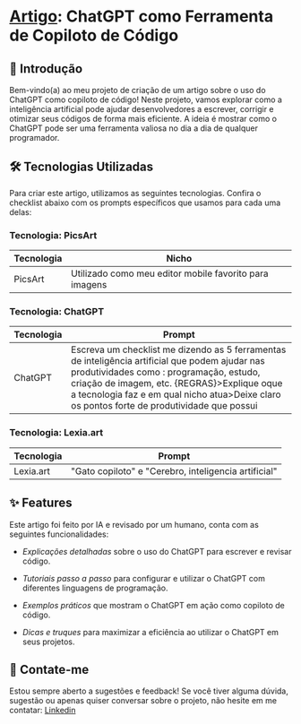 #  [Artigo](https://web.dio.me/articles/transforme-sua-rotina-de-programacao-descubra-o-poder-do-chatgpt-como-copiloto-de-codigo?back=%2Farticles&page=1&order=oldest): ChatGPT como Ferramenta de Copiloto de Código

## 🚀 Introdução
Bem-vindo(a) ao meu projeto de criação de um artigo sobre o uso do ChatGPT como copiloto de código! Neste projeto, vamos explorar como a inteligência artificial pode ajudar desenvolvedores a escrever, corrigir e otimizar seus códigos de forma mais eficiente. A ideia é mostrar como o ChatGPT pode ser uma ferramenta valiosa no dia a dia de qualquer programador.

## 🛠️ Tecnologias Utilizadas
Para criar este artigo, utilizamos as seguintes tecnologias. Confira o checklist abaixo com os prompts específicos que usamos para cada uma delas:

### Tecnologia: PicsArt
| Tecnologia      | Nicho                                                         |
|-----------------|----------------------------------------------------------------|
| PicsArt         | Utilizado como meu editor mobile favorito para imagens         |

### Tecnologia: ChatGPT
| Tecnologia      | Prompt                                                         |
|-----------------|----------------------------------------------------------------|
| ChatGPT         | Escreva um checklist me dizendo as 5 ferramentas de inteligência artificial que podem ajudar nas produtividades como : programação, estudo, criação de imagem, etc. {REGRAS}>Explique oque a tecnologia faz e em qual nicho atua>Deixe claro os pontos forte de produtividade que possui |

### Tecnologia: Lexia.art
| Tecnologia      | Prompt                                                         |
|-----------------|----------------------------------------------------------------|
| Lexia.art       | "Gato copiloto" e "Cerebro, inteligencia artificial" |

## ✨ Features

Este artigo foi feito por IA e revisado por um humano, conta com as seguintes funcionalidades:

- *Explicações detalhadas* sobre o uso do ChatGPT para escrever e revisar código.

- *Tutoriais passo a passo* para configurar e utilizar o ChatGPT com diferentes linguagens de programação.

- *Exemplos práticos* que mostram o ChatGPT em ação como copiloto de código.

- *Dicas e truques* para maximizar a eficiência ao utilizar o ChatGPT em seus projetos.


## 📧  Contate-me
Estou sempre aberto a sugestões e feedback! Se você tiver alguma dúvida, sugestão ou apenas quiser conversar sobre o projeto, não hesite em me contatar: [Linkedin](https://www.linkedin.com/in/gabriel-concei%C3%A7%C3%A3o-pontes-silva-32a795242?utm_source=share&utm_campaign=share_via&utm_content=profile&utm_medium=android_app)